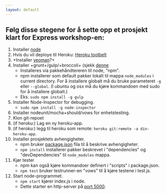 ```yaml
---
layout: default
---
```


## Følg disse stegene for å sette opp et prosjekt klart for Express workshop-en:

1. Installer [node](http://nodejs.org)
2. Hvis du vil deploye til Heroku: [Heroku toolbelt](https://devcenter.heroku.com/articles/getting-started-with-nodejs#set-up)
3. +Installer [yeoman](http://yeoman.io)?+
4. Installer +grunt+/gulp/+broccoli+ (sjekk [denne](http://jbavari.github.io/JavascriptBuildSystemShowdown/)
    * Installeres via pakkehåndtereren til node, "npm".
    * npm installerer som default pakker lokalt til mappa `node_modules` i current directory.
    For å installere globalt må du bruke parameteret `-g` eller `--global`.
    (I ubuntu og osx må du kjøre kommandoen med sudo for å installere globalt.)
    * Eks. `sudo npm install -g gulp`
5. Installer Node-Inspector for debugging.
    * `sudo npm install -g node-inspector`
6. Installer nodeunit/mocha+should/vows for enhetstesting.
7. Klon git-repoet 
8. (if heroku:) Lag en ny heroku-app.
9. (if heroku:) legg til heroku som remote: `heroku git:remote -a din-heroku-app`.
10. Installer prosjektets avhengigheter.
    * npm bruker [package.json](http://browsenpm.org/package.json)
    fila til å beskrive avhengigheter.
    * `npm install` installerer pakker beskrevet i "dependencies" og "devDependencies"
    til `node_modules` mappa.
11. Kjør tester
    * npm kan også kjøre kommandoer definert i "scripts" i package.json.
    * `npm test` bruker testrunner-en "vows" til å kjøre testene i test.js.
12. Start node-programmet.
    * `npm start` kjører index.js i node.
    * Dette starter en http-server på [port 5000](http://localhost:5000).


